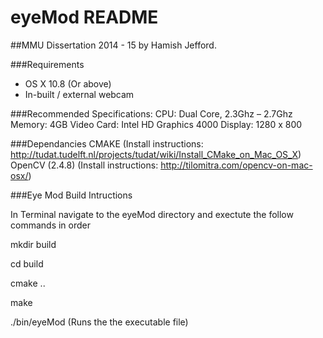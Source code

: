 # eyeMod README


##MMU Dissertation 2014 - 15 by Hamish Jefford.

###Requirements
- OS X 10.8 (Or above)
- In-built / external webcam

###Recommended Specifications:
CPU: Dual Core, 2.3Ghz – 2.7Ghz
Memory: 4GB
Video Card: Intel HD Graphics 4000
Display: 1280 x 800



###Dependancies
CMAKE  (Install instructions: http://tudat.tudelft.nl/projects/tudat/wiki/Install_CMake_on_Mac_OS_X)
OpenCV (2.4.8) (Install instructions: http://tilomitra.com/opencv-on-mac-osx/)



###Eye Mod Build Intructions

In Terminal navigate to the eyeMod directory and exectute the follow commands in order

mkdir build

cd build

cmake ..

make

./bin/eyeMod (Runs the the executable file)


```
